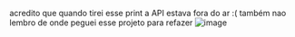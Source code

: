 acredito que quando tirei esse print a API estava fora do ar :( também nao lembro de onde peguei esse projeto para refazer
![image](https://github.com/mari-tza/desafio-100-dias-Js/assets/126166336/5e72a8d3-dc7c-4ee0-b2f1-c8b053b05d0f)
